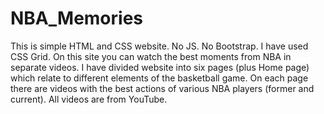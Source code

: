 # NBA_Memories

This is simple HTML and CSS website. No JS. No Bootstrap. I have used CSS Grid. On this site you can watch the best moments from NBA in separate videos. I have divided website into six pages (plus Home page) which relate to different elements of the basketball game. On each page there are videos with the best actions of various NBA players (former and current). All videos are from YouTube.